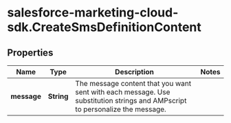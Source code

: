 # salesforce-marketing-cloud-sdk.CreateSmsDefinitionContent

## Properties
Name | Type | Description | Notes
------------ | ------------- | ------------- | -------------
**message** | **String** | The message content that you want sent with each message. Use substitution strings and AMPscript to personalize the message. | 


